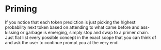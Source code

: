 # Priming
If you notice that each token prediction is just picking the highest probability next token based on attending to what came before and ass-kissing or garbage is emerging, simply stop and swap to a primer chain. Just flat list every possible concept in the exact scope that you can think of and ask the user to continue prompt you at the very end.
